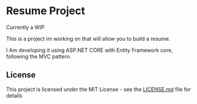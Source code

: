 # Resume Project
Currently a WIP

This is a project im working on that will allow you to build a resume.

I Am developing it using ASP.NET CORE with Entity Framework core, following the MVC pattern.


## License

This project is licensed under the MIT License - see the [LICENSE.md](LICENSE.md) file for details
